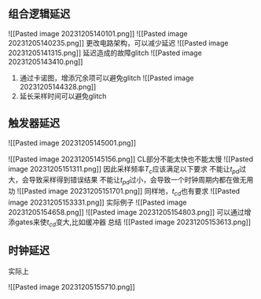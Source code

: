## 组合逻辑延迟
![[Pasted image 20231205140101.png]]
![[Pasted image 20231205140235.png]]
更改电路架构，可以减少延迟
![[Pasted image 20231205141315.png]]
延迟造成的故障glitch
![[Pasted image 20231205143410.png]]

1. 通过卡诺图，增添冗余项可以避免glitch
![[Pasted image 20231205144328.png]]
2. 延长采样时间可以避免glitch

## 触发器延迟
![[Pasted image 20231205145001.png]]

![[Pasted image 20231205145156.png]]
CL部分不能太快也不能太慢
![[Pasted image 20231205151311.png]]
因此采样频率$T_c$应该满足以下要求
不能让$t_{pd}$过大，会导致采样得到错误结果
不能让$t_{pd}$过小，会导致一个时钟周期内都在做无用功
![[Pasted image 20231205151701.png]]
同样地，$t_{cd}$也有要求
![[Pasted image 20231205153331.png]]
实际例子
![[Pasted image 20231205154658.png]]
![[Pasted image 20231205154803.png]]
可以通过增添gates来使$t_{cd}$变大,比如缓冲器
总结
![[Pasted image 20231205153613.png]]

## 时钟延迟
实际上

![[Pasted image 20231205155710.png]]